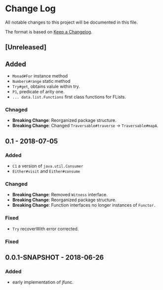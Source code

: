 # Change Log
All notable changes to this project will be documented in this file.

The format is based on [Keep a Changelog](http://keepachangelog.com/).

## [Unreleased]

##  Added
* `Monad#For` instance method
* `Numbers#range` static method
* `Try#get`, obtains valule within try.
* `P1`, predicate of arity one.
* `... data.list.Functions` first class functions for FLists.

### Chnaged
* **Breaking Change**: Reorganized package structure.
* **Breaking Change**: Changed `Traversable#traverse` -> `Traversable#mapA`.

## 0.1 - 2018-07-05

### Added
* `C1` a version of `java.util.Consumer`
* `Either#visit` and `Either#consume`

### Changed
* **Breaking Change**: Removed `Witness` interface.
* **Breaking Change**: Reorganized package structure.
* **Breaking Change**: Function interfaces no longer instances of `Functor`.

### Fixed
* `Try` recoverWith error corrected.

### Fixed

## 0.0.1-SNAPSHOT - 2018-06-26
###  Added

* early implementation of jfunc.
